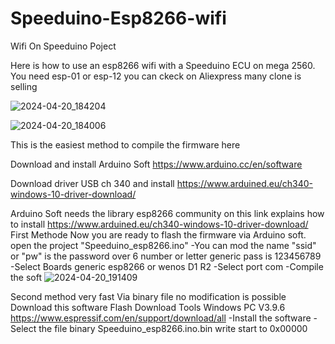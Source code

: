 # Speeduino-Esp8266-wifi
Wifi On Speeduino Poject

Here is how to use an esp8266 wifi with a Speeduino ECU on mega 2560.
You need esp-01 or esp-12 you can ckeck on Aliexpress many clone is selling

![2024-04-20_184204](https://github.com/rikivolks/Speeduino-Esp8266-wifi/assets/65349824/440f38aa-82b9-431b-adda-a7cc072893bf)

![2024-04-20_184006](https://github.com/rikivolks/Speeduino-Esp8266-wifi/assets/65349824/7900dfe9-0e1e-4d2c-8b1d-818b82042be6)

This is the easiest method to compile the firmware here
 
 Download and install Arduino Soft https://www.arduino.cc/en/software
 
 Download driver USB ch 340 and install https://www.arduined.eu/ch340-windows-10-driver-download/

Arduino Soft needs the library esp8266 community on this link explains how to install https://www.arduined.eu/ch340-windows-10-driver-download/
First Methode
Now you are ready to flash the firmware via Arduino soft.
open the project "Speeduino_esp8266.ino"
-You can mod the name "ssid" or "pw" is the password over 6 number or letter generic pass is 123456789
-Select Boards generic esp8266 or wenos D1 R2
-Select port com
-Compile the soft
![2024-04-20_191409](https://github.com/rikivolks/Speeduino-Esp8266-wifi/assets/65349824/2b320a75-25bd-46b3-9357-9a7b63cb67a3)

Second method very fast 
Via binary file no modification is possible
Download this software Flash Download Tools Windows PC	V3.9.6
https://www.espressif.com/en/support/download/all
-Install the software 
-Select the file binary Speeduino_esp8266.ino.bin write start to 0x00000


 


